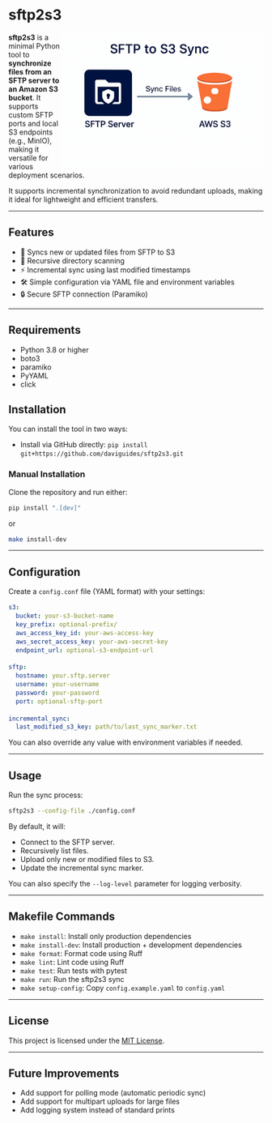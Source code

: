 # sftp2s3

<img src="images/diagram.png" alt="Diagram" align="right" style="width: 400px"/>

**sftp2s3** is a minimal Python tool to **synchronize files from an SFTP server to an Amazon S3 bucket**. It supports custom SFTP ports and local S3 endpoints (e.g., MinIO), making it versatile for various deployment scenarios.

It supports incremental synchronization to avoid redundant uploads, making it ideal for lightweight and efficient transfers.

---

## Features

- 🔄 Syncs new or updated files from SFTP to S3
- 📄 Recursive directory scanning
- ⚡ Incremental sync using last modified timestamps
- 🛠️ Simple configuration via YAML file and environment variables
- 🔒 Secure SFTP connection (Paramiko)

---

## Requirements

- Python 3.8 or higher
- boto3
- paramiko
- PyYAML
- click

## Installation

You can install the tool in two ways:

- Install via GitHub directly: `pip install git+https://github.com/daviguides/sftp2s3.git`

### Manual Installation

Clone the repository and run either:

```bash
pip install ".[dev]"
```

or

```bash
make install-dev
```

---

## Configuration

Create a `config.conf` file (YAML format) with your settings:

```yaml
s3:
  bucket: your-s3-bucket-name
  key_prefix: optional-prefix/
  aws_access_key_id: your-aws-access-key
  aws_secret_access_key: your-aws-secret-key
  endpoint_url: optional-s3-endpoint-url

sftp:
  hostname: your.sftp.server
  username: your-username
  password: your-password
  port: optional-sftp-port

incremental_sync:
  last_modified_s3_key: path/to/last_sync_marker.txt
```

You can also override any value with environment variables if needed.

---

## Usage

Run the sync process:

```bash
sftp2s3 --config-file ./config.conf
```

By default, it will:

- Connect to the SFTP server.
- Recursively list files.
- Upload only new or modified files to S3.
- Update the incremental sync marker.

You can also specify the `--log-level` parameter for logging verbosity.

---

## Makefile Commands

- `make install`: Install only production dependencies
- `make install-dev`: Install production + development dependencies
- `make format`: Format code using Ruff
- `make lint`: Lint code using Ruff
- `make test`: Run tests with pytest
- `make run`: Run the sftp2s3 sync
- `make setup-config`: Copy `config.example.yaml` to `config.yaml`

---

## License

This project is licensed under the [MIT License](LICENSE).

---

## Future Improvements

- Add support for polling mode (automatic periodic sync)
- Add support for multipart uploads for large files
- Add logging system instead of standard prints
